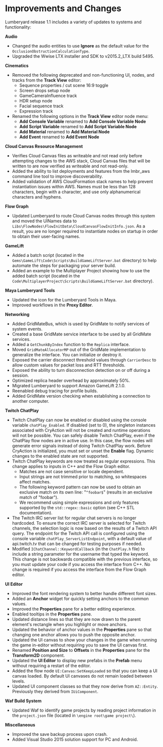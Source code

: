 # Improvements and Changes<a name="lumberyard-v1.1-changes"></a>

Lumberyard release 1.1 includes a variety of updates to systems and functionality:

**Audio**
+ Changed the audio entities to use **Ignore** as the default value for the `OcclusionObstructionCalculationType`.
+ Upgraded the Wwise LTX installer and SDK to v2015.2\_LTX build 5495.

**Cinematics**
+ Removed the following deprecated and non-functioning UI, nodes, and tracks from the **Track View** editor: 
  + Sequence properties / cut scene 16:9 toggle
  + Screen drops setup node
  + GameCameraInfluence track
  + HDR setup node
  + Facial sequence track
  + Expression track
+ Renamed the following options in the **Track View** editor node menu: 
  + **Add Console Variable** renamed to **Add Console Variable Node**
  + **Add Script Variable** renamed to **Add Script Variable Node**
  + **Add Material** renamed to **Add Material Node**
  + **Add Event** renamed to **Add Event Node**

**Cloud Canvas Resource Management**
+ Verifies Cloud Canvas files as writeable and not read only before attempting changes to the AWS stack, Cloud Canvas files that will be written to are now verified as writeable and not read-only.
+ Added the ability to list deployments and features from the lmbr\_aws command line tool to improve discoverability.
+ Added validation of AWS CloudFormation stack names to help prevent instantiation issues within AWS. Names must be less than 128 characters, begin with a character, and use only alphanumerical characters and hyphens.

****Flow Graph****
+ Updated Lumberyard to route Cloud Canvas nodes through this system and moved the UINames data to `Libs\FlowNodes\FlowInitData\CloudCanvasFlowInitInfo.json`. As a result, you are no longer required to instantiate nodes on startup in order to obtain their user-facing names.

**GameLift**
+ Added a batch script (located in the `Gems\GameLift\Code\Scripts\BuildGameLiftServer.bat` directory) to help automate the steps for packaging your server build.
+ Added an example to the Multiplayer Project showing how to use the added batch script (located in the `Code\MultiplayerProject\Scripts\BuildGameLiftServer.bat` directory).

**Maya Lumberyard Tools**
+ Updated the icon for the Lumberyard Tools in Maya.
+ Improved workflows in the **Proxy Editor**.

**Networking**
+ Added GridMateBus, which is used by GridMate to notify services of system events.
+ Created a base GridMate service interface to be used by all GridMate services.
+ Added a `GetChunkByIndex` function to the `Replica` interface.
+ Moved `GridMateAllocatorMP` out of the GridMate implementation to generalize the interface. You can initialize or destroy it.
+ Exposed the carrier disconnect threshold values through `CarrierDesc` to allow custom values for packet loss and RTT thresholds.
+ Exposed the ability to turn disconnection detection on or off during a session.
+ Optimized replica header overhead by approximately 50%.
+ Migrated Lumberyard to support Amazon GameLift 2.1.0.
+ Reenabled debug tracing for profile builds.
+ Added GridMate version checking when establishing a connection to another computer.

**Twitch ChatPlay**
+ Twitch ChatPlay can now be enabled or disabled using the console variable `chatPlay_Enabled`. If disabled (set to 0), the singleton instances associated with CryAction will not be created and runtime operations will not be possible. You can safely disable Twitch ChatPlay, even if the ChatPlay flow nodes are in active use. In this case, the flow nodes will generate error signals instead of doing Twitch ChatPlay work. Before CryAction is initialized, you must set or unset the **Enable** flag. Dynamic changes to the enabled state are not supported.
+ Twitch ChatPlay keywords are now treated as regular expressions. This change applies to inputs in C\+\+ and the Flow Graph editor. 
  + Matches are not case sensitive or locale dependent.
  + Input strings are not trimmed prior to matching, so whitespaces affect matches.
  + The following keyword pattern can now be used to obtain an exclusive match on its own line: "`^foobar$`" (results in an exclusive match of "foobar").
  + We recommend using simple expressions and only features supported by the `std::regex::basic` option (see C\+\+ STL documentation).
+ The Twitch IRC server list for regular chat servers is no longer hardcoded. To ensure the correct IRC server is selected for Twitch channels, the selection logic is now based on the results of a Twitch API query. The endpoint for the Twitch API call is configured using the console variable `chatPlay_ServerListEndpoint`, with a default value of api.twitch.tv that can be changed for testing purposes if needed.
+ Modified `IChatChannel::KeywordCallback` (in the `ChatPlay.h` file) to include a string parameter for the username that typed the keyword. This change is not backwards compatible with the previous interface, so you must update your code if you access the interface from C\+\+. No change is required if you access the interface from the Flow Graph editor.

****UI Editor****
+ Improved the font rendering system to better handle different font sizes.
+ Added an **Anchor** widget for quickly setting anchors to the common values.
+ Improved the **Properties** pane for a better editing experience.
+ Enabled tooltips in the **Properties** pane.
+ Updated distance lines so that they are now drawn to the parent element's rectangle when you highlight or move anchors.
+ Updated the behavior of anchor values in the **Properties** pane so that changing one anchor allows you to push the opposite anchor.
+ Updated the UI canvas to show your changes in the game when running the game in-editor without requiring you to save the UI canvas first.
+ Renamed **Position and Size** to **Offsets** in the **Properties** pane for the **Transform2D** component.
+ Updated the **UI Editor** to display new prefabs in the **Prefab** menu without requiring a restart of the editor.
+ Added the flow node `UI:Canvas:SetKeepLoaded` so that you can keep a UI canvas loaded. By default UI canvases do not remain loaded between levels.
+ Updated UI component classes so that they now derive from `AZ::Entity`. Previously they derived from `IUiComponent`.

**Waf Build System**
+ Updated Waf to identify game projects by reading project information in the `project.json` file (located in `\engine root\game project\`).

**Miscellaneous**
+ Improved the save backup process upon crash.
+ Added Visual Studio 2015 solution support for PC and Android.
